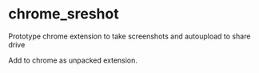 # chrome_sreshot

Prototype chrome extension to take screenshots and autoupload to share drive

Add to chrome as unpacked extension.
